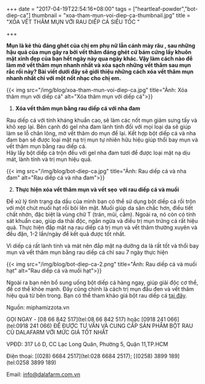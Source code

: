 +++
date = "2017-04-19T22:54:16+08:00"
tags = ["heartleaf-powder","bot-diep-ca"]
thumbnail = "xoa-tham-mun-voi-diep-ca-thumbnail.jpg"
title = "XÓA VẾT THÂM MỤN VỚI RAU DIẾP CÁ SIÊU TỐC "

+++

**Mụn là kẻ thù đáng ghét của chị em phụ nữ lẫn cánh mày râu , sau những hậu quả của mụn gây ra bởi vết thâm đáng ghét cứ bám cứng lấy khuôn mặt xinh đẹp của bạn hết ngày này qua ngày khác. Vậy làm cách nào để làm mờ vết thâm mụn nhanh nhất và xóa sạch những vết thâm sau mụn rắc rối này? Bài viết dưới đây sẽ giới thiệu những cách xóa vết thâm mụn nhanh nhất chỉ với một nốt nhạc cho chị em.**

{{< img src="/img/blog/xoa-tham-mun-voi-diep-ca.jpg" title="Ảnh: Xóa thâm mụn với diếp cá" 
alt="Xóa thâm mụn với diếp cá">}}

1)  **Xóa vết thâm mụn bằng rau diếp cá với nha đam** 
 
Rau diếp cá với tính kháng khuẩn cao, sẽ làm các nốt mụn giảm sưng tấy và khô xẹp lại. Bên cạnh đó gel nha đam lành tính đối với mọi loại da sẽ giúp làm se lỗ chân lông, mờ vết thâm do mụn để lại. Kết hợp bột diếp cá và nha đam bạn sẽ được loại mặt nạ trị mụn tự nhiên hữu hiệu giúp thổi bay mụn và vết thâm mụn bằng rau diếp cá.  
Hãy lấy bột diếp cá trộn đều với gel nha đam tươi để được loại mặt nạ dịu mát, lành tính và trị mụn hiệu quả.

{{< img src="/img/blog/bot-diep-ca.jpg" title="Ảnh: Rau diếp cá và nha đam" 
 alt="Rau diếp cá và nha đam">}}
 
2)  **Thực hiện xóa vết thâm mụn và vết sẹo  với rau diếp cá và muối**

Để xử lý tình trạng da dầu của mình bạn có thể sử dụng bột diếp cá rồi trộn với một chút muối hạt rồi bôi lên mặt. Muối giúp da săn chắc hơn, điều tiết chất nhờn, đặc biệt là vùng chữ T (trán, mũi, cằm). Ngoài ra, nó còn có tính sát khuẩn cao, giúp da thải độc, ngăn ngừa và điều trị mụn trứng cá rất hiệu quả. Thực hiện đắp mặt nạ rau diếp cá trị mụn và vết thâm thường xuyên và đều đặn, 1-2 lần/ngày để kết quả được tốt nhất.  

Vì diếp cá rất lành tính và mát nên đắp mặt nạ dưỡng da là rất tốt và thổi bay mụn và vết thâm mụn bằng rau diếp cá chỉ sau 7 ngày thực hiện

{{< img src="/img/blog/bot-diep-ca-2.png" title="Ảnh: Rau diếp cá và muối hạt" 
alt="Rau diếp cá và muối hạt">}}

Ngoài ra bạn nên bổ sung uống bột diếp cá hàng ngay, giúp giải độc cơ thể, để cơ thể khỏe mạnh. Đây cũng chính là cách trị mụn đầu đen và vết thâm hiệu quả từ bên trong. Bạn có thể tham khảo giá bột rau diếp cá [tại đây](/product/san-pham/bột-rau-diếp-cá-50g/).

Nguồn: miphamizzota.vn 

GỌI NGAY -  [08 66 842 517](tel:08 66 842 517) hoặc [0918 241 066](tel:0918 241 066)
ĐỂ ĐƯỢC TƯ VẤN VÀ CUNG CẤP SẢN PHẨM
BỘT RAU CỦ DALAFARM VỚI MỨC GIÁ TỐT NHẤT

VPĐD: 317 Lô D, CC Lạc Long Quân, Phường 5, 
Quận 11,TP.HCM

Điện thoại: [(028) 6684 2517](tel:028 6684 2517); [(0258) 3899 189](tel:0258 3899 189)

Email: [info@dalafarm.com.vn](mailto:info@dalafarm.com.vn)